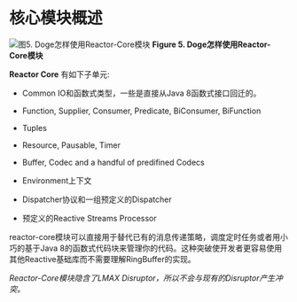 # 核心模块概述
![图5. Doge怎样使用Reactor-Core模块](http://projectreactor.io/docs/reference/images/core-overview.png)
**Figure 5. Doge怎样使用Reactor-Core模块**

**Reactor Core** 有如下子单元:

* Common IO和函数式类型，一些是直接从Java 8函数式接口回迁的。

 * Function, Supplier, Consumer, Predicate, BiConsumer, BiFunction

 * Tuples

 * Resource, Pausable, Timer

 * Buffer, Codec and a handful of predifined Codecs

* Environment上下文

* Dispatcher协议和一组预定义的Dispatcher

* 预定义的Reactive Streams Processor

reactor-core模块可以直接用于替代已有的消息传递策略，调度定时任务或者用小巧的基于Java 8的函数式代码块来管理你的代码。这种突破使开发者更容易使用其他Reactive基础库而不需要理解RingBuffer的实现。

*Reactor-Core模块隐含了LMAX Disruptor，所以不会与现有的Disruptor产生冲突。*




